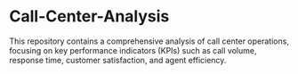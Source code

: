 # Call-Center-Analysis
This repository contains a comprehensive analysis of call center operations, focusing on key performance indicators (KPIs) such as call volume, response time, customer satisfaction, and agent efficiency. 
